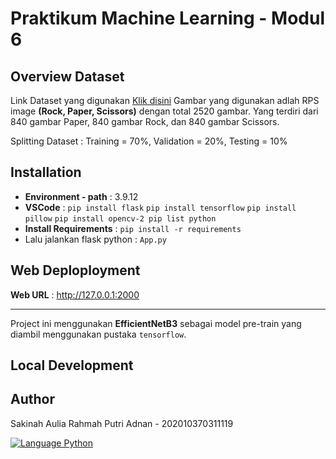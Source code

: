 # **Praktikum Machine Learning - Modul 6**


## Overview Dataset

Link Dataset yang digunakan [Klik disini](https://drive.google.com/drive/folders/1h-8wJMq_bLZSJT0OxXpnYVPcyRQnstkX?usp=sharing) Gambar yang digunakan adlah RPS image **(Rock, Paper, Scissors)** dengan total 2520 gambar. Yang terdiri dari 840 gambar Paper, 840 gambar Rock, dan 840 gambar Scissors. 

Splitting Dataset : Training = 70%, Validation = 20%, Testing = 10%


## Installation

* **Environment - path** : 3.9.12
* **VSCode** : `pip install flask` `pip install tensorflow` `pip install pillow` `pip install opencv-2 pip list python`
* **Install Requirements** : `pip install -r requirements`
* Lalu jalankan flask python : `App.py`



## Web Deploployment

**Web URL** : http://127.0.0.1:2000


---
Project ini menggunakan **EfficientNetB3** sebagai model pre-train yang diambil menggunakan pustaka `tensorflow`.

## Local Development

## Author
Sakinah Aulia Rahmah Putri Adnan - 202010370311119

<a href="https://github.com/anuraghazra/github-readme-stats/actions">
  <img alt="Language Python" src="https://img.shields.io/badge/Language-Python-blue" />
</a>

